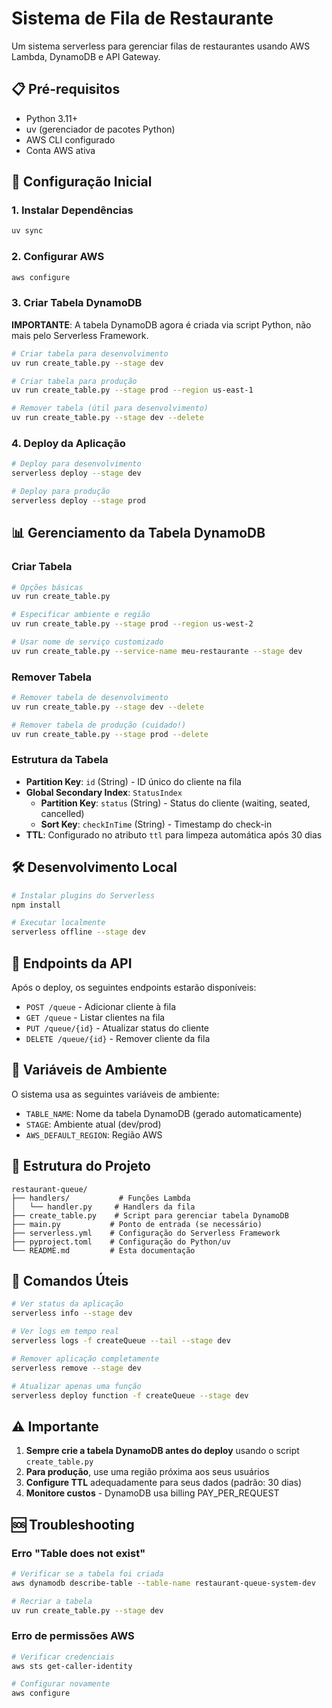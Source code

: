# Sistema de Fila de Restaurante

Um sistema serverless para gerenciar filas de restaurantes usando AWS Lambda, DynamoDB e API Gateway.

## 📋 Pré-requisitos

- Python 3.11+
- uv (gerenciador de pacotes Python)
- AWS CLI configurado
- Conta AWS ativa

## 🚀 Configuração Inicial

### 1. Instalar Dependências

```bash
uv sync
```

### 2. Configurar AWS

```bash
aws configure
```

### 3. Criar Tabela DynamoDB

**IMPORTANTE**: A tabela DynamoDB agora é criada via script Python, não mais pelo Serverless Framework.

```bash
# Criar tabela para desenvolvimento
uv run create_table.py --stage dev

# Criar tabela para produção
uv run create_table.py --stage prod --region us-east-1

# Remover tabela (útil para desenvolvimento)
uv run create_table.py --stage dev --delete
```

### 4. Deploy da Aplicação

```bash
# Deploy para desenvolvimento
serverless deploy --stage dev

# Deploy para produção
serverless deploy --stage prod
```

## 📊 Gerenciamento da Tabela DynamoDB

### Criar Tabela

```bash
# Opções básicas
uv run create_table.py

# Especificar ambiente e região
uv run create_table.py --stage prod --region us-west-2

# Usar nome de serviço customizado
uv run create_table.py --service-name meu-restaurante --stage dev
```

### Remover Tabela

```bash
# Remover tabela de desenvolvimento
uv run create_table.py --stage dev --delete

# Remover tabela de produção (cuidado!)
uv run create_table.py --stage prod --delete
```

### Estrutura da Tabela

- **Partition Key**: `id` (String) - ID único do cliente na fila
- **Global Secondary Index**: `StatusIndex`
  - **Partition Key**: `status` (String) - Status do cliente (waiting, seated, cancelled)
  - **Sort Key**: `checkInTime` (String) - Timestamp do check-in
- **TTL**: Configurado no atributo `ttl` para limpeza automática após 30 dias

## 🛠️ Desenvolvimento Local

```bash
# Instalar plugins do Serverless
npm install

# Executar localmente
serverless offline --stage dev
```

## 📱 Endpoints da API

Após o deploy, os seguintes endpoints estarão disponíveis:

- `POST /queue` - Adicionar cliente à fila
- `GET /queue` - Listar clientes na fila
- `PUT /queue/{id}` - Atualizar status do cliente
- `DELETE /queue/{id}` - Remover cliente da fila

## 🔧 Variáveis de Ambiente

O sistema usa as seguintes variáveis de ambiente:

- `TABLE_NAME`: Nome da tabela DynamoDB (gerado automaticamente)
- `STAGE`: Ambiente atual (dev/prod)
- `AWS_DEFAULT_REGION`: Região AWS

## 📁 Estrutura do Projeto

```
restaurant-queue/
├── handlers/           # Funções Lambda
│   └── handler.py     # Handlers da fila
├── create_table.py    # Script para gerenciar tabela DynamoDB
├── main.py           # Ponto de entrada (se necessário)
├── serverless.yml    # Configuração do Serverless Framework
├── pyproject.toml    # Configuração do Python/uv
└── README.md         # Esta documentação
```

## 🎯 Comandos Úteis

```bash
# Ver status da aplicação
serverless info --stage dev

# Ver logs em tempo real
serverless logs -f createQueue --tail --stage dev

# Remover aplicação completamente
serverless remove --stage dev

# Atualizar apenas uma função
serverless deploy function -f createQueue --stage dev
```

## ⚠️ Importante

1. **Sempre crie a tabela DynamoDB antes do deploy** usando o script `create_table.py`
2. **Para produção**, use uma região próxima aos seus usuários
3. **Configure TTL** adequadamente para seus dados (padrão: 30 dias)
4. **Monitore custos** - DynamoDB usa billing PAY_PER_REQUEST

## 🆘 Troubleshooting

### Erro "Table does not exist"
```bash
# Verificar se a tabela foi criada
aws dynamodb describe-table --table-name restaurant-queue-system-dev

# Recriar a tabela
uv run create_table.py --stage dev
```

### Erro de permissões AWS
```bash
# Verificar credenciais
aws sts get-caller-identity

# Configurar novamente
aws configure
```
